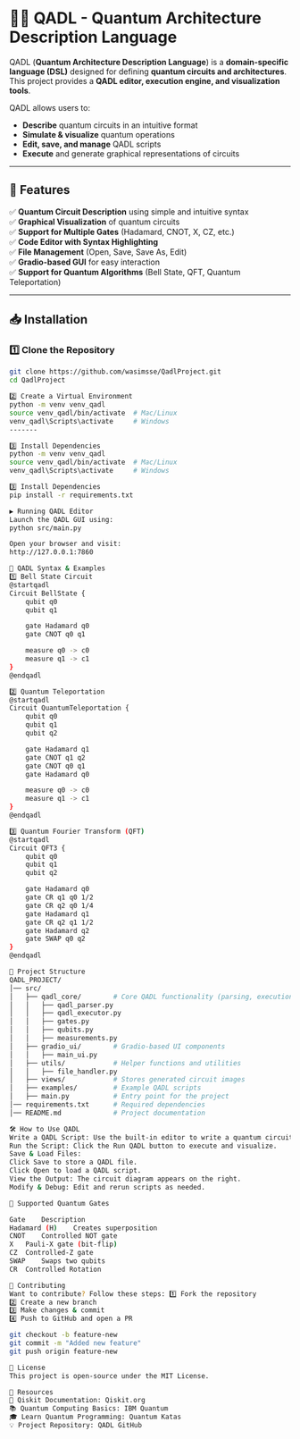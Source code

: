 # 🧑‍💻 QADL - Quantum Architecture Description Language

QADL (**Quantum Architecture Description Language**) is a **domain-specific language (DSL)** designed for defining **quantum circuits and architectures**. This project provides a **QADL editor, execution engine, and visualization tools**.

QADL allows users to:
- **Describe** quantum circuits in an intuitive format  
- **Simulate & visualize** quantum operations  
- **Edit, save, and manage** QADL scripts  
- **Execute** and generate graphical representations of circuits  

---

## 🚀 Features
✅ **Quantum Circuit Description** using simple and intuitive syntax  
✅ **Graphical Visualization** of quantum circuits  
✅ **Support for Multiple Gates** (Hadamard, CNOT, X, CZ, etc.)  
✅ **Code Editor with Syntax Highlighting**  
✅ **File Management** (Open, Save, Save As, Edit)  
✅ **Gradio-based GUI** for easy interaction  
✅ **Support for Quantum Algorithms** (Bell State, QFT, Quantum Teleportation)  

---

## 📥 Installation
### **1️⃣ Clone the Repository**
```bash
git clone https://github.com/wasimsse/QadlProject.git
cd QadlProject

2️⃣ Create a Virtual Environment
python -m venv venv_qadl
source venv_qadl/bin/activate  # Mac/Linux
venv_qadl\Scripts\activate     # Windows
-------

3️⃣ Install Dependencies
python -m venv venv_qadl
source venv_qadl/bin/activate  # Mac/Linux
venv_qadl\Scripts\activate     # Windows

3️⃣ Install Dependencies
pip install -r requirements.txt

▶️ Running QADL Editor
Launch the QADL GUI using:
python src/main.py

Open your browser and visit:
http://127.0.0.1:7860

📜 QADL Syntax & Examples
1️⃣ Bell State Circuit
@startqadl
Circuit BellState {
    qubit q0
    qubit q1

    gate Hadamard q0
    gate CNOT q0 q1

    measure q0 -> c0
    measure q1 -> c1
}
@endqadl

2️⃣ Quantum Teleportation
@startqadl
Circuit QuantumTeleportation {
    qubit q0
    qubit q1
    qubit q2

    gate Hadamard q1
    gate CNOT q1 q2
    gate CNOT q0 q1
    gate Hadamard q0

    measure q0 -> c0
    measure q1 -> c1
}
@endqadl

3️⃣ Quantum Fourier Transform (QFT)
@startqadl
Circuit QFT3 {
    qubit q0
    qubit q1
    qubit q2

    gate Hadamard q0
    gate CR q1 q0 1/2
    gate CR q2 q0 1/4
    gate Hadamard q1
    gate CR q2 q1 1/2
    gate Hadamard q2
    gate SWAP q0 q2
}
@endqadl

📁 Project Structure
QADL_PROJECT/
│── src/
│   ├── qadl_core/        # Core QADL functionality (parsing, execution)
│   │   ├── qadl_parser.py
│   │   ├── qadl_executor.py
│   │   ├── gates.py
│   │   ├── qubits.py
│   │   ├── measurements.py
│   ├── gradio_ui/        # Gradio-based UI components
│   │   ├── main_ui.py
│   ├── utils/            # Helper functions and utilities
│   │   ├── file_handler.py
│   ├── views/            # Stores generated circuit images
│   ├── examples/         # Example QADL scripts
│   ├── main.py           # Entry point for the project
│── requirements.txt      # Required dependencies
│── README.md             # Project documentation

🛠️ How to Use QADL
Write a QADL Script: Use the built-in editor to write a quantum circuit.
Run the Script: Click the Run QADL button to execute and visualize.
Save & Load Files:
Click Save to store a QADL file.
Click Open to load a QADL script.
View the Output: The circuit diagram appears on the right.
Modify & Debug: Edit and rerun scripts as needed.

🧩 Supported Quantum Gates

Gate	Description
Hadamard (H)	Creates superposition
CNOT	Controlled NOT gate
X	Pauli-X gate (bit-flip)
CZ	Controlled-Z gate
SWAP	Swaps two qubits
CR	Controlled Rotation

🤝 Contributing
Want to contribute? Follow these steps: 1️⃣ Fork the repository
2️⃣ Create a new branch
3️⃣ Make changes & commit
4️⃣ Push to GitHub and open a PR

git checkout -b feature-new
git commit -m "Added new feature"
git push origin feature-new

📄 License
This project is open-source under the MIT License.

🔗 Resources
📖 Qiskit Documentation: Qiskit.org
📚 Quantum Computing Basics: IBM Quantum
🎓 Learn Quantum Programming: Quantum Katas
💡 Project Repository: QADL GitHub
